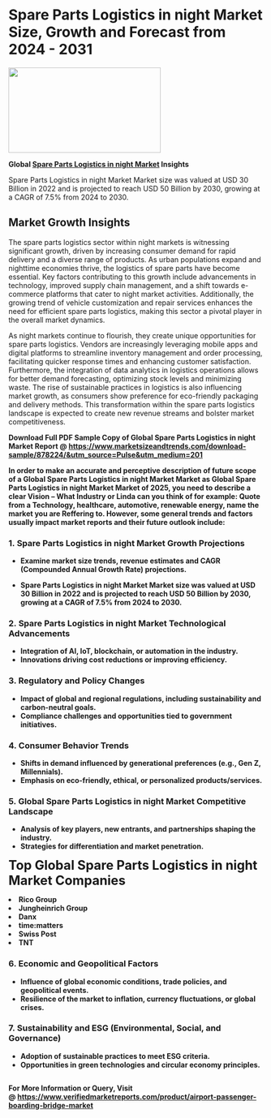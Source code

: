 <H1>Spare Parts Logistics in night Market Size, Growth and Forecast from 2024 - 2031</H1><img class="aligncenter size-medium wp-image-584254" src="https://thirdeyenews.in/wp-content/uploads/2024/09/Global-Market-Research-300x168.jpeg" alt="" width="300" height="168" /><p><strong>Global&nbsp;<a href="https://www.marketsizeandtrends.com/download-sample/878224/&amp;utm_source=Pulse&amp;utm_medium=201">Spare Parts Logistics in night Market</a> Insights</strong></p><p>Spare Parts Logistics in night Market Market size was valued at USD 30 Billion in 2022 and is projected to reach USD 50 Billion by 2030, growing at a CAGR of 7.5% from 2024 to 2030.</p><p><h2>Market Growth Insights</h2> <p>The spare parts logistics sector within night markets is witnessing significant growth, driven by increasing consumer demand for rapid delivery and a diverse range of products. As urban populations expand and nighttime economies thrive, the logistics of spare parts have become essential. Key factors contributing to this growth include advancements in technology, improved supply chain management, and a shift towards e-commerce platforms that cater to night market activities. Additionally, the growing trend of vehicle customization and repair services enhances the need for efficient spare parts logistics, making this sector a pivotal player in the overall market dynamics.</p> <p><strong></strong></p> <p>As night markets continue to flourish, they create unique opportunities for spare parts logistics. Vendors are increasingly leveraging mobile apps and digital platforms to streamline inventory management and order processing, facilitating quicker response times and enhancing customer satisfaction. Furthermore, the integration of data analytics in logistics operations allows for better demand forecasting, optimizing stock levels and minimizing waste. The rise of sustainable practices in logistics is also influencing market growth, as consumers show preference for eco-friendly packaging and delivery methods. This transformation within the spare parts logistics landscape is expected to create new revenue streams and bolster market competitiveness.</p> <p><strong></p><p><span class=""><strong>Download Full PDF Sample Copy of Global Spare Parts Logistics in night Market Report</strong> @ <a href="https://www.marketsizeandtrends.com/download-sample/878224/&amp;utm_source=Pulse&amp;utm_medium=201" target="_blank">https://www.marketsizeandtrends.com/download-sample/878224/&amp;utm_source=Pulse&amp;utm_medium=201</a></span></p><p>In order to make an accurate and perceptive description of future scope of a Global&nbsp;Spare Parts Logistics in night Market Market as Global&nbsp;Spare Parts Logistics in night Market Market of 2025, you need to describe a clear Vision &ndash; What Industry or Linda can you think of for example: Quote from a Technology, healthcare, automotive, renewable energy, name the market you are Reffering to. However, some general trends and factors usually impact market reports and their future outlook include:</p><h3>1.&nbsp;<strong>Spare Parts Logistics in night Market Growth Projections</strong></h3><ul><li>Examine market size trends, revenue estimates and CAGR (Compounded Annual Growth Rate) projections.</li><li><p>Spare Parts Logistics in night Market Market size was valued at USD 30 Billion in 2022 and is projected to reach USD 50 Billion by 2030, growing at a CAGR of 7.5% from 2024 to 2030.</p></li></ul><h3>2.&nbsp;<strong>Spare Parts Logistics in night Market Technological Advancements</strong></h3><ul><li>Integration of AI, IoT, blockchain, or automation in the industry.</li><li>Innovations driving cost reductions or improving efficiency.</li></ul><h3>3.&nbsp;<strong>Regulatory and Policy Changes</strong></h3><ul><li>Impact of global and regional regulations, including sustainability and carbon-neutral goals.</li><li>Compliance challenges and opportunities tied to government initiatives.</li></ul><h3>4.&nbsp;<strong>Consumer Behavior Trends</strong></h3><ul><li>Shifts in demand influenced by generational preferences (e.g., Gen Z, Millennials).</li><li>Emphasis on eco-friendly, ethical, or personalized products/services.</li></ul><h3>5.&nbsp;<strong>Global Spare Parts Logistics in night Market Competitive Landscape</strong></h3><ul><li>Analysis of key players, new entrants, and partnerships shaping the industry.</li><li>Strategies for differentiation and market penetration.</li></ul><p data-pm-slice="1 1 []"><span style="color: inherit; font-family: inherit; font-size: 25px;">Top Global Spare Parts Logistics in night Market Companies</span></p><div class="" data-test-id=""><p><li>Rico Group</li><li> Jungheinrich Group</li><li> Danx</li><li> time:matters</li><li> Swiss Post</li><li> TNT</li></p></div><h3>6.&nbsp;<strong>Economic and Geopolitical Factors</strong></h3><ul><li>Influence of global economic conditions, trade policies, and geopolitical events.</li><li>Resilience of the market to inflation, currency fluctuations, or global crises.</li></ul><h3>7.&nbsp;<strong>Sustainability and ESG (Environmental, Social, and Governance)</strong></h3><ul><li>Adoption of sustainable practices to meet ESG criteria.</li><li>Opportunities in green technologies and circular economy principles.</li></ul><h2><strong style="font-size: 14px;">For More Information or Query, Visit @&nbsp;</strong><a style="background-color: #ffffff; font-size: 14px;" href="https://www.marketsizeandtrends.com/report/spare-parts-logistics-in-night-market/" target="_blank">https://www.verifiedmarketreports.com/product/airport-passenger-boarding-bridge-market</a></h2>
